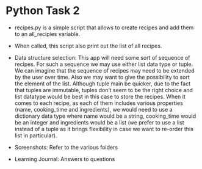 # Python Task 2

- recipes.py is a simple script that allows to create recipes and add them to an all_recipies variable.
- When called, this script also print out the list of all recipes.

- Data structure selection:
  This app will need some sort of sequence of recipes. For such a sequence we may use either list data type or tuple. We can imagine that the sequence of recipes may need to be extended by the user over time. Also we may want to give the possibility to sort the element of the list. Although tuple main be quicker, due to the fact that tuples are immutable, tuples don’t seem to be the right choice and list datatype would be best in this case to store the recipes. When it comes to each recipe, as each of them includes various properties (name, cooking_time and ingredients), we would need to use a dictionary data type where name would be a string, cooking_time would be an integer and ingredients would be a list (we prefer to use a list instead of a tuple as it brings flexibility in case we want to re-order this list in particular).

- Screenshots:
  Refer to the various folders

- Learning Journal: Answers to questions

